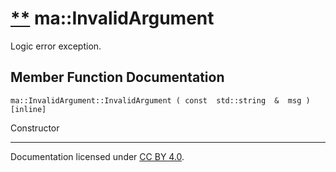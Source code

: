 [**](https://github.com/openma/openma-doc/edit/api/nightly/c++/classma_1_1_invalid_argument.md "Improve this documentation")
ma::InvalidArgument
===================

Logic error exception.

Member Function Documentation
-----------------------------

    ma::InvalidArgument::InvalidArgument ( const  std::string  &  msg ) [inline]

Constructor

------------------------------------------------------------------------

Documentation licensed under [CC BY 4.0](https://creativecommons.org/licenses/by/4.0/).


